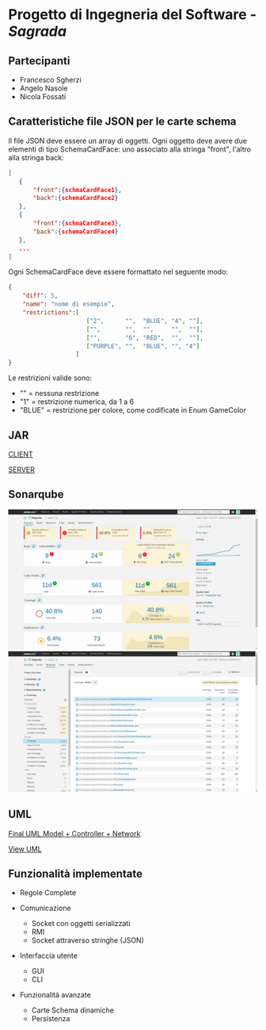 # Progetto di Ingegneria del Software - _Sagrada_

## Partecipanti 
* Francesco Sgherzi 
* Angelo Nasole
* Nicola Fossati


## Caratteristiche file JSON per le carte schema
Il file JSON deve essere un array di oggetti. Ogni oggetto deve avere due elementi di tipo SchemaCardFace: uno associato
 alla stringa "front", l'altro alla stringa back:
 ``` json
 [
    {
        "front":{schmaCardFace1},
        "back":{schemaCardFace2}
    },
    {
        "front":{schmaCardFace3},
        "back":{schemaCardFace4}
    },
    ...
 ]
 ``` 
 
 Ogni SchemaCardFace deve essere formattato nel seguente modo:
  ``` json
  {
      "diff": 5,
      "name": "nome di esempio",
      "restrictions":[
                        ["2",      "",  "BLUE", "4", ""],
                        ["",       "",  "",     "",  ""],
                        ["",       "6", "RED",  "",  ""],
                        ["PURPLE", "",  "BLUE", "", "4"]
                     ]
  }
  ```
  
  Le restrizioni valide sono:
  * "" = nessuna restrizione
  * "1" = restrizione numerica, da 1 a 6
  * "BLUE" = restrizione per colore, come codificate in Enum GameColor

## JAR
[CLIENT](deliveries/final/sagrada-client.jar)


[SERVER](deliveries/final/sagrada-server.jar)

## Sonarqube

![Overall results](deliveries/final/SonarQube%20Final%20-%20Global.png)
![Testing results](deliveries/final/SonarQube%20Final%20-%20Testing.png)

## UML

[Final UML Model + Controller + Network](/deliveries/final/FinalUmlModel%2BController%2BNetwork.pdf)


[View UML](deliveries/final/ViewUML.pdf)

## Funzionalità implementate
* Regole Complete

* Comunicazione 
    * Socket con oggetti serializzati
    * RMI
    * Socket attraverso stringhe (JSON)
    
* Interfaccia utente
    * GUI
    * CLI

* Funzionalità avanzate
    * Carte Schema dinamiche
    * Persistenza